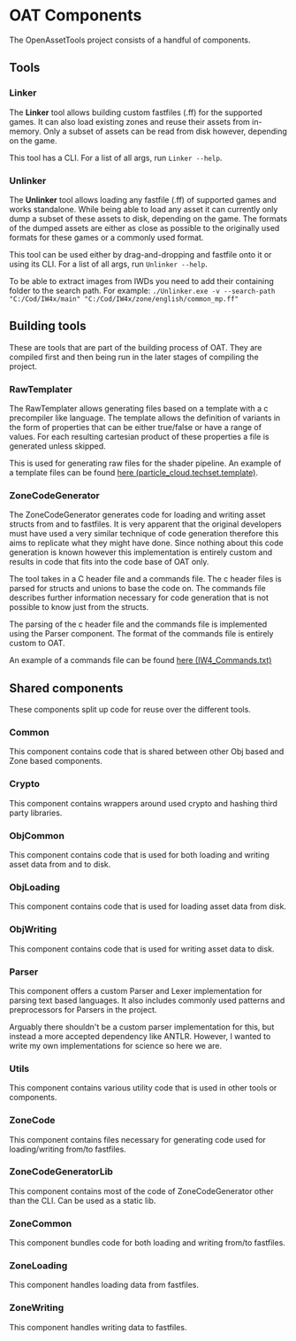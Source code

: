 # OAT Components

The OpenAssetTools project consists of a handful of components.

## Tools

### Linker

The **Linker** tool allows building custom fastfiles (.ff) for the supported games.
It can also load existing zones and reuse their assets from in-memory.
Only a subset of assets can be read from disk however, depending on the game.

This tool has a CLI.
For a list of all args, run `Linker --help`.

### Unlinker

The **Unlinker** tool allows loading any fastfile (.ff) of supported games and works standalone.
While being able to load any asset it can currently only dump a subset of these assets to disk, depending on the game.
The formats of the dumped assets are either as close as possible to the originally used formats for these games or a commonly used format.

This tool can be used either by drag-and-dropping and fastfile onto it or using its CLI.
For a list of all args, run `Unlinker --help`.

To be able to extract images from IWDs you need to add their containing folder to the search path.
For example: `./Unlinker.exe -v --search-path "C:/Cod/IW4x/main" "C:/Cod/IW4x/zone/english/common_mp.ff"`

## Building tools

These are tools that are part of the building process of OAT.
They are compiled first and then being run in the later stages of compiling the project.

### RawTemplater

The RawTemplater allows generating files based on a template with a c precompiler like language.
The template allows the definition of variants in the form of properties that can be either true/false or have a range of values.
For each resulting cartesian product of these properties a file is generated unless skipped.

This is used for generating raw files for the shader pipeline.
An example of a template files can be found [here (particle_cloud.techset.template)](https://github.com/Laupetin/OpenAssetTools/blob/main/raw/iw4/techsets/particle_cloud.techset.template).

### ZoneCodeGenerator

The ZoneCodeGenerator generates code for loading and writing asset structs from and to fastfiles.
It is very apparent that the original developers must have used a very similar technique of code generation therefore this aims
to replicate what they might have done.
Since nothing about this code generation is known however this implementation is entirely custom and results in code that fits into
the code base of OAT only.

The tool takes in a C header file and a commands file.
The c header files is parsed for structs and unions to base the code on.
The commands file describes further information necessary for code generation that is not possible to know just from the structs.

The parsing of the c header file and the commands file is implemented using the Parser component.
The format of the commands file is entirely custom to OAT.

An example of a commands file can be found [here (IW4_Commands.txt)](https://github.com/Laupetin/OpenAssetTools/blob/main/src/ZoneCode/Game/IW4/IW4_Commands.txt)

## Shared components

These components split up code for reuse over the different tools.

### Common

This component contains code that is shared between other Obj based and Zone based components.

### Crypto

This component contains wrappers around used crypto and hashing third party libraries.

### ObjCommon

This component contains code that is used for both loading and writing asset data from and to disk.

### ObjLoading

This component contains code that is used for loading asset data from disk.

### ObjWriting

This component contains code that is used for writing asset data to disk.

### Parser

This component offers a custom Parser and Lexer implementation for parsing text based languages.
It also includes commonly used patterns and preprocessors for Parsers in the project.

Arguably there shouldn't be a custom parser implementation for this, but instead a more accepted dependency like ANTLR.
However, I wanted to write my own implementations for science so here we are.

### Utils

This component contains various utility code that is used in other tools or components.

### ZoneCode

This component contains files necessary for generating code used for loading/writing from/to fastfiles.

### ZoneCodeGeneratorLib

This component contains most of the code of ZoneCodeGenerator other than the CLI.
Can be used as a static lib.

### ZoneCommon

This component bundles code for both loading and writing from/to fastfiles.

### ZoneLoading

This component handles loading data from fastfiles.

### ZoneWriting

This component handles writing data to fastfiles.
